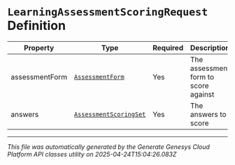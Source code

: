 # `LearningAssessmentScoringRequest` Definition

| Property | Type | Required | Description |
|----------|------|----------|-------------|
| assessmentForm | [`AssessmentForm`](assessmentform-definition.md) | Yes | The assessment form to score against |
| answers | [`AssessmentScoringSet`](assessmentscoringset-definition.md) | Yes | The answers to score |

---

*This file was automatically generated by the Generate Genesys Cloud Platform API classes utility on 2025-04-24T15:04:26.083Z*
